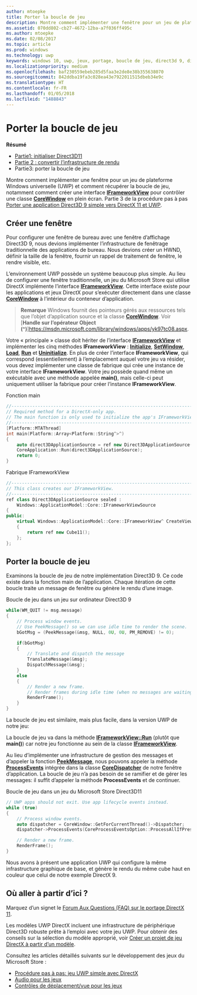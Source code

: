 ```yaml
---
author: mtoepke
title: Porter la boucle de jeu
description: Montre comment implémenter une fenêtre pour un jeu de plateforme Windows universelle (UWP) et comment récupérer la boucle de jeu, notamment comment créer une interface IFrameworkView pour contrôler une classe CoreWindow en plein écran.
ms.assetid: 070dd802-cb27-4672-12ba-a7f036ff495c
ms.author: mtoepke
ms.date: 02/08/2017
ms.topic: article
ms.prod: windows
ms.technology: uwp
keywords: windows 10, uwp, jeux, portage, boucle de jeu, direct3d 9, directx 11
ms.localizationpriority: medium
ms.openlocfilehash: baf230559ebeb285d5faa3e2de8e38b355638070
ms.sourcegitcommit: 842ddba19fa3c028ea43e7922011515dbeb34e9c
ms.translationtype: HT
ms.contentlocale: fr-FR
ms.lasthandoff: 01/05/2018
ms.locfileid: "1488843"
---
```

# <a name="port-the-game-loop"></a>Porter la boucle de jeu



**Résumé**

-   [Partie1: initialiser Direct3D11](simple-port-from-direct3d-9-to-11-1-part-1--initializing-direct3d.md)
-   [Partie 2 : convertir l’infrastructure de rendu](simple-port-from-direct3d-9-to-11-1-part-2--rendering.md)
-   Partie3: porter la boucle de jeu


Montre comment implémenter une fenêtre pour un jeu de plateforme Windows universelle (UWP) et comment récupérer la boucle de jeu, notamment comment créer une interface [**IFrameworkView**](https://msdn.microsoft.com/library/windows/apps/hh700478) pour contrôler une classe [**CoreWindow**](https://msdn.microsoft.com/library/windows/apps/br208225) en plein écran. Partie 3 de la procédure pas à pas [Porter une application Direct3D 9 simple vers DirectX 11 et UWP](walkthrough--simple-port-from-direct3d-9-to-11-1.md).

## <a name="create-a-window"></a>Créer une fenêtre


Pour configurer une fenêtre de bureau avec une fenêtre d’affichage Direct3D 9, nous devions implémenter l’infrastructure de fenêtrage traditionnelle des applications de bureau. Nous devions créer un HWND, définir la taille de la fenêtre, fournir un rappel de traitement de fenêtre, le rendre visible, etc.

L’environnement UWP possède un système beaucoup plus simple. Au lieu de configurer une fenêtre traditionnelle, un jeu du Microsoft Store qui utilise DirectX implémente l’interface [**IFrameworkView**](https://msdn.microsoft.com/library/windows/apps/hh700478). Cette interface existe pour les applications et jeux DirectX pour s’exécuter directement dans une classe [**CoreWindow**](https://msdn.microsoft.com/library/windows/apps/br208225) à l’intérieur du conteneur d’application.

> **Remarque** Windows fournit des pointeurs gérés aux ressources tels que l’objet d’application source et la classe [**CoreWindow**](https://msdn.microsoft.com/library/windows/apps/br208225). Voir [**Handle sur l’opérateur Object (^)**]https://msdn.microsoft.com/library/windows/apps/yk97tc08.aspx.

 

Votre « principale » classe doit hériter de l’interface [**IFrameworkView**](https://msdn.microsoft.com/library/windows/apps/hh700478) et implémenter les cinq méthodes **IFrameworkView** : [**Initialize**](https://msdn.microsoft.com/library/windows/apps/hh700495), [**SetWindow**](https://msdn.microsoft.com/library/windows/apps/hh700509), [**Load**](https://msdn.microsoft.com/library/windows/apps/hh700501), [**Run**](https://msdn.microsoft.com/library/windows/apps/hh700505) et [**Uninitialize**](https://msdn.microsoft.com/library/windows/apps/hh700523). En plus de créer l’interface **IFrameworkView**, qui correspond (essentiellement) à l’emplacement auquel votre jeu va résider, vous devez implémenter une classe de fabrique qui crée une instance de votre interface **IFrameworkView**. Votre jeu possède quand même un exécutable avec une méthode appelée **main()**, mais celle-ci peut uniquement utiliser la fabrique pour créer l’instance **IFrameworkView**.

Fonction main

```cpp
//-----------------------------------------------------------------------------
// Required method for a DirectX-only app.
// The main function is only used to initialize the app's IFrameworkView class.
//-----------------------------------------------------------------------------
[Platform::MTAThread]
int main(Platform::Array<Platform::String^>^)
{
    auto direct3DApplicationSource = ref new Direct3DApplicationSource();
    CoreApplication::Run(direct3DApplicationSource);
    return 0;
}
```

Fabrique IFrameworkView

```cpp
//-----------------------------------------------------------------------------
// This class creates our IFrameworkView.
//-----------------------------------------------------------------------------
ref class Direct3DApplicationSource sealed : 
    Windows::ApplicationModel::Core::IFrameworkViewSource
{
public:
    virtual Windows::ApplicationModel::Core::IFrameworkView^ CreateView()
    {
        return ref new Cube11();
    };
};
```

## <a name="port-the-game-loop"></a>Porter la boucle de jeu


Examinons la boucle de jeu de notre implémentation Direct3D 9. Ce code existe dans la fonction main de l’application. Chaque itération de cette boucle traite un message de fenêtre ou génère le rendu d’une image.

Boucle de jeu dans un jeu sur ordinateur Direct3D 9

```cpp
while(WM_QUIT != msg.message)
{
    // Process window events.
    // Use PeekMessage() so we can use idle time to render the scene. 
    bGotMsg = (PeekMessage(&msg, NULL, 0U, 0U, PM_REMOVE) != 0);

    if(bGotMsg)
    {
        // Translate and dispatch the message
        TranslateMessage(&msg);
        DispatchMessage(&msg);
    }
    else
    {
        // Render a new frame.
        // Render frames during idle time (when no messages are waiting).
        RenderFrame();
    }
}
```

La boucle de jeu est similaire, mais plus facile, dans la version UWP de notre jeu:

La boucle de jeu va dans la méthode [**IFrameworkView::Run**](https://msdn.microsoft.com/library/windows/apps/hh700505) (plutôt que **main()**) car notre jeu fonctionne au sein de la classe [**IFrameworkView**](https://msdn.microsoft.com/library/windows/apps/hh700478).

Au lieu d’implémenter une infrastructure de gestion des messages et d’appeler la fonction [**PeekMessage**](https://msdn.microsoft.com/library/windows/desktop/ms644943), nous pouvons appeler la méthode [**ProcessEvents**](https://msdn.microsoft.com/library/windows/apps/br208215) intégrée dans la classe [**CoreDispatcher**](https://msdn.microsoft.com/library/windows/apps/br208211) de notre fenêtre d’application. La boucle de jeu n’a pas besoin de se ramifier et de gérer les messages: il suffit d’appeler la méthode **ProcessEvents** et de continuer.

Boucle de jeu dans un jeu du Microsoft Store Direct3D11

```cpp
// UWP apps should not exit. Use app lifecycle events instead.
while (true)
{
    // Process window events.
    auto dispatcher = CoreWindow::GetForCurrentThread()->Dispatcher;
    dispatcher->ProcessEvents(CoreProcessEventsOption::ProcessAllIfPresent);

    // Render a new frame.
    RenderFrame();
}
```

Nous avons à présent une application UWP qui configure la même infrastructure graphique de base, et génère le rendu du même cube haut en couleur que celui de notre exemple DirectX 9.

## <a name="where-do-i-go-from-here"></a>Où aller à partir d’ici ?


Marquez d’un signet le [Forum Aux Questions (FAQ) sur le portage DirectX 11](directx-porting-faq.md).

Les modèles UWP DirectX incluent une infrastructure de périphérique Direct3D robuste prête à l’emploi avec votre jeu UWP. Pour obtenir des conseils sur la sélection du modèle approprié, voir [Créer un projet de jeu DirectX à partir d’un modèle](user-interface.md).

Consultez les articles détaillés suivants sur le développement des jeux du Microsoft Store :

-   [Procédure pas à pas: jeu UWP simple avec DirectX](tutorial--create-your-first-uwp-directx-game.md)
-   [Audio pour les jeux](working-with-audio-in-your-directx-game.md)
-   [Contrôles de déplacement/vue pour les jeux](tutorial--adding-move-look-controls-to-your-directx-game.md)

 

 




